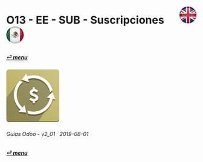 # O13 - EE - SUB - Suscripciones &nbsp;&nbsp;&nbsp;&nbsp; [![en-uk](/doc/img/en-uk_flag_button_small.png)](/en-uk/o13/ee/sub/en-uk-o13-ee-sub-subscriptions-guides.md) [ ![es-mx](/doc/img/es-mx_flag_button_small.png)](/es-mx/o13/ee/sub/es-mx-o13-ee-sub-subscriptions-guides.md)
#### [_&#x23CE; menu_](/es-mx/o13/ee/es-mx-o13-ee-guides-menu.md "Regresar al menúu de EE")  
### ![sub](/doc/img/sale_subscription.png)
	
###### Guías Odoo - v2_01 &nbsp; 2019-08-01 
**[_&#x23CE; menu_](/es-mx/o13/ee/es-mx-o13-ee-guides-menu.md)**  
